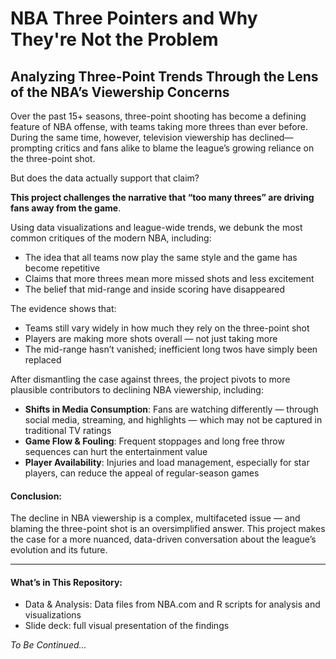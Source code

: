 # NBA Three Pointers and Why They're Not the Problem
## Analyzing Three-Point Trends Through the Lens of the NBA’s Viewership Concerns

Over the past 15+ seasons, three-point shooting has become a defining feature of NBA offense, with teams taking more threes than ever before. During the same time, however, television viewership has declined—prompting critics and fans alike to blame the league’s growing reliance on the three-point shot.

But does the data actually support that claim?

**This project challenges the narrative that “too many threes” are driving fans away from the game**. 

Using data visualizations and league-wide trends, we debunk the most common critiques of the modern NBA, including:

- The idea that all teams now play the same style and the game has become repetitive
- Claims that more threes mean more missed shots and less excitement
- The belief that mid-range and inside scoring have disappeared

The evidence shows that:
- Teams still vary widely in how much they rely on the three-point shot
- Players are making more shots overall — not just taking more
- The mid-range hasn’t vanished; inefficient long twos have simply been replaced

After dismantling the case against threes, the project pivots to more plausible contributors to declining NBA viewership, including:
- **Shifts in Media Consumption**: Fans are watching differently — through social media, streaming, and highlights — which may not be captured in traditional TV ratings
- **Game Flow & Fouling**: Frequent stoppages and long free throw sequences can hurt the entertainment value
- **Player Availability**: Injuries and load management, especially for star players, can reduce the appeal of regular-season games

#### Conclusion:
The decline in NBA viewership is a complex, multifaceted issue — and blaming the three-point shot is an oversimplified answer. This project makes the case for a more nuanced, data-driven conversation about the league’s evolution and its future.

___
#### What’s in This Repository:
- Data & Analysis: Data files from NBA.com and R scripts for analysis and visualizations
- Slide deck: full visual presentation of the findings

*To Be Continued...*

